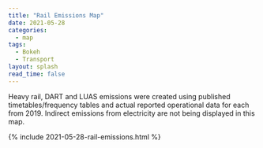 ```yaml
---
title: "Rail Emissions Map"
date: 2021-05-28
categories:
  - map
tags:
  - Bokeh
  - Transport
layout: splash
read_time: false
---
```

Heavy rail, DART and LUAS emissions were created using published timetables/frequency tables and actual reported operational data for each from 2019. Indirect emissions from electricity are not being displayed in this map. 

{% include 2021-05-28-rail-emissions.html %}